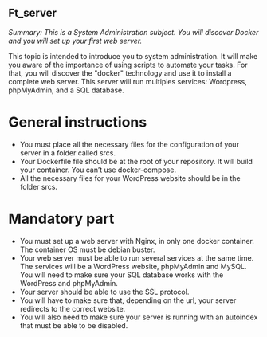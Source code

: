 ## Ft_server

*Summary: This is a System Administration subject. You will discover Docker and you
will set up your first web server.*

This topic is intended to introduce you to system administration. It will make you aware of the importance of using scripts to automate your tasks. For that, you will discover the "docker" technology and use it to install a complete web server. This server will run multiples services: Wordpress, phpMyAdmin, and a SQL database.

# General instructions

* You must place all the necessary files for the configuration of your server in a folder called srcs.
* Your Dockerfile file should be at the root of your repository. It will build your container. You can’t use docker-compose.
* All the necessary files for your WordPress website should be in the folder srcs.

# Mandatory part

* You must set up a web server with Nginx, in only one docker container. The container OS must be debian buster.
* Your web server must be able to run several services at the same time. The services will be a WordPress website, phpMyAdmin and MySQL. You will need to make sure your SQL database works with the WordPress and phpMyAdmin.
* Your server should be able to use the SSL protocol.
* You will have to make sure that, depending on the url, your server redirects to the correct website.
* You will also need to make sure your server is running with an autoindex that must be able to be disabled.